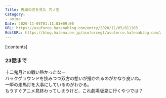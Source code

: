 ```yaml
---
Title: 鬼滅の刃を見た 弐ノ型
Category:
- anime
Date: 2020-11-05T01:11:03+09:00
URL: https://asuforce.hatenablog.com/entry/2020/11/05/011103
EditURL: https://blog.hatena.ne.jp/asuforcegt/asuforce.hatenablog.com/atom/entry/26006613649032551
---
```


[:contents]

###  23話まで

十二鬼月との戦い熱かったなー  
バックグラウンドを挟みつつ双方の想いが描かれるのがかなり良いね。  
一瞬の走馬灯を大事にしているのがわかる。  
もうすぐアニメ見終わってしまうけど、これ劇場版見に行くやつでは？
